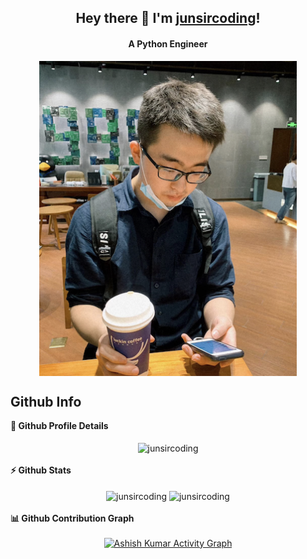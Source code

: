 
<h2 align="center">
  Hey there 👋 I'm <a href="https://github.com/junsircoding">junsircoding</a>!
</h2>

<h4 align='center'>
  A Python Engineer
</h4>

<div align="center">
  <img src="./imgs/me.png"  alt="我的头像" align="center" />
</div>

<summary>
  <h2>Github Info</h2>
</summary>
	
<summary>
  <b>🔎 Github Profile Details</b>
</summary>

<br>

<div align="center">
  <img 
      height="180em" 
      src="https://github-profile-summary-cards.vercel.app/api/cards/profile-details?username=junsircoding" 
      alt="junsircoding" 
      align="center"/>
</div>

<br>
  <summary>
    <b>⚡ Github Stats</b>
  </summary>
<br>

<div align="center">
  <img 
      height="180em" 
      src="https://github-readme-stats.vercel.app/api?username=junsircoding" 
      alt="junsircoding" 
      align="center"/>
  <img 
      height="180em" 
      src="https://github-readme-stats.vercel.app/api/top-langs?username=junsircoding" 
      alt="junsircoding" 
      align = "center"/>
</div>

<br>

<summary>
  <b>📊 Github Contribution Graph</b>
</summary>

<br>

<div align="center">
    <a href="https://activity-graph.herokuapp.com/graph?username=junsircoding">
        <img 
            alt="Ashish Kumar Activity Graph" 
            src="https://activity-graph.herokuapp.com/graph?username=junsircoding" />
    </a>
</div>

<br>
